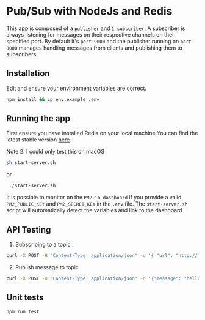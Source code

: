 # Pub/Sub with NodeJs and Redis

This app is composed of a `publisher` and `1 subscriber`.
A subscriber is always listening for messages on their respective channels on their specified port. By default it's `port 9000` and the publisher running on `port 8000` manages handling messages from clients and publishing them to subscribers.

## Installation

Edit and ensure your environment variables are correct.

```sh
npm install && cp env.example .env
```

## Running the app

First ensure you have installed Redis on your local machine You can find the latest stable version [here](https://redis.io/download). 

Note 2: I could only test this on macOS

``` sh
sh start-server.sh
```

or

``` sh
 ./start-server.sh
```

It is possible to monitor on the `PM2.io dashboard` if you provide a valid `PM2_PUBLIC_KEY` and `PM2_SECRET_KEY` in the `.env` file. The `start-server.sh` script will automatically detect the variables and link to the dashboard

## API Testing 

1. Subscribing to a topic

``` sh
curl -X POST -H "Content-Type: application/json" -d '{ "url": "http://localhost:9000"}' http://localhost:8000/subscribe/topic1
```

2. Publish message to topic

``` sh
curl -X POST -H "Content-Type: application/json" -d '{"message": "hello"}' http://localhost:8000/publish/topic1
```

## Unit tests

```sh
npm run test
```